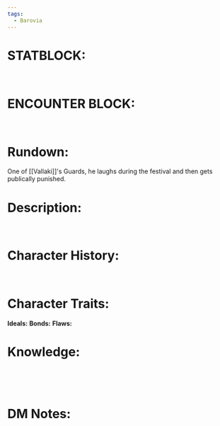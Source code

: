 ```yaml
---
tags:
  - Barovia
---
```

# **STATBLOCK:**

 

# **ENCOUNTER BLOCK:**

 

# **Rundown:**

One of [[Vallaki]]'s Guards, he laughs during the festival and then gets publically punished.
 

# **Description:**

 

# **Character History:**

 
 

# **Character Traits:** 

**Ideals:**
**Bonds:**
**Flaws:**

# **Knowledge:**

 

 

# **DM Notes:**
